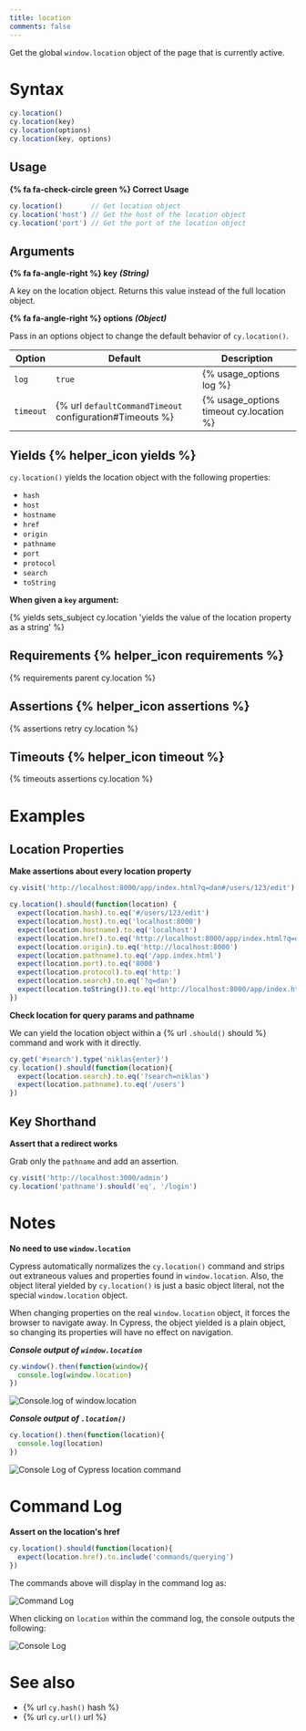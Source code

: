 ```yaml
---
title: location
comments: false
---
```


Get the global `window.location` object of the page that is currently active.

# Syntax

```javascript
cy.location()
cy.location(key)
cy.location(options)
cy.location(key, options)
```

## Usage

**{% fa fa-check-circle green %} Correct Usage**

```javascript
cy.location()       // Get location object
cy.location('host') // Get the host of the location object
cy.location('port') // Get the port of the location object
```

## Arguments

**{% fa fa-angle-right %} key** ***(String)***

A key on the location object. Returns this value instead of the full location object.

**{% fa fa-angle-right %} options** ***(Object)***

Pass in an options object to change the default behavior of `cy.location()`.

Option | Default | Description
--- | --- | ---
`log` | `true` | {% usage_options log %}
`timeout` | {% url `defaultCommandTimeout` configuration#Timeouts %} | {% usage_options timeout cy.location %}

## Yields {% helper_icon yields %}

`cy.location()` yields the location object with the following properties:

- `hash`
- `host`
- `hostname`
- `href`
- `origin`
- `pathname`
- `port`
- `protocol`
- `search`
- `toString`

**When given a `key` argument:**

{% yields sets_subject cy.location 'yields the value of the location property as a string' %}

## Requirements {% helper_icon requirements %}

{% requirements parent cy.location %}

## Assertions {% helper_icon assertions %}

{% assertions retry cy.location %}

## Timeouts {% helper_icon timeout %}

{% timeouts assertions cy.location %}

# Examples

## Location Properties

**Make assertions about every location property**

```javascript
cy.visit('http://localhost:8000/app/index.html?q=dan#/users/123/edit')

cy.location().should(function(location) {
  expect(location.hash).to.eq('#/users/123/edit')
  expect(location.host).to.eq('localhost:8000')
  expect(location.hostname).to.eq('localhost')
  expect(location.href).to.eq('http://localhost:8000/app/index.html?q=dan#/users/123/edit')
  expect(location.origin).to.eq('http://localhost:8000')
  expect(location.pathname).to.eq('/app.index.html')
  expect(location.port).to.eq('8000')
  expect(location.protocol).to.eq('http:')
  expect(location.search).to.eq('?q=dan')
  expect(location.toString()).to.eq('http://localhost:8000/app/index.html?q=brian#/users/123/edit')
})
```

**Check location for query params and pathname**

We can yield the location object within a {% url `.should()` should %} command and work with it directly.

```javascript
cy.get('#search').type('niklas{enter}')
cy.location().should(function(location){
  expect(location.search).to.eq('?search=niklas')
  expect(location.pathname).to.eq('/users')
})
```

## Key Shorthand

**Assert that a redirect works**

Grab only the `pathname` and add an assertion.

```javascript
cy.visit('http://localhost:3000/admin')
cy.location('pathname').should('eq', '/login')
```

# Notes

**No need to use `window.location`**

Cypress automatically normalizes the `cy.location()` command and strips out extraneous values and properties found in `window.location`. Also, the object literal yielded by `cy.location()` is just a basic object literal, not the special `window.location` object.

When changing properties on the real `window.location` object, it forces the browser to navigate away. In Cypress, the object yielded is a plain object, so changing its properties will have no effect on navigation.

***Console output of `window.location`***

```javascript
cy.window().then(function(window){
  console.log(window.location)
})
```

![Console.log of window.location](/img/api/location/window-location-object-printed-in-console-log.png)

***Console output of `.location()`***

```javascript
cy.location().then(function(location){
  console.log(location)
})
```

![Console Log of Cypress location command](/img/api/location/special-cypress-location-object-logged-in-console-output.png)

# Command Log

**Assert on the location's href**

```javascript
cy.location().should(function(location){
  expect(location.href).to.include('commands/querying')
})
```

The commands above will display in the command log as:

![Command Log](/img/api/location/make-assertion-about-location-url-in-tests.png)

When clicking on `location` within the command log, the console outputs the following:

![Console Log](/img/api/location/location-object-in-console-log.png)

# See also

- {% url `cy.hash()` hash %}
- {% url `cy.url()` url %}
